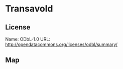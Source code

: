 # Transavold
    
## License

Name: ODbL-1.0
URL: http://opendatacommons.org/licenses/odbl/summary/

## Map

<WorldMap topic="Transavold/vehicle_positions/#" />
